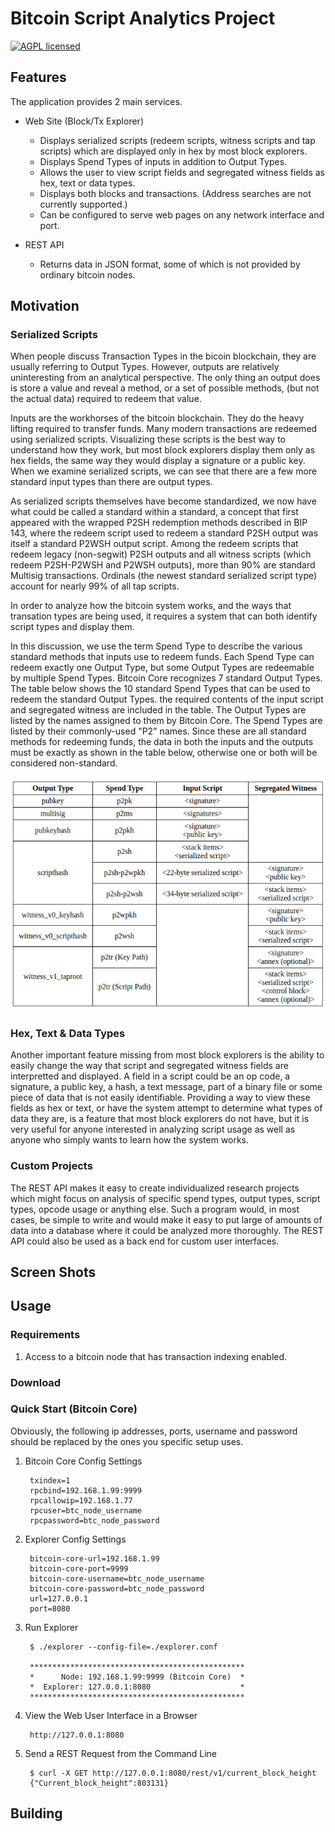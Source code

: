 # Bitcoin Script Analytics Project

[![AGPL licensed](https://img.shields.io/badge/license-AGPL-blue.svg)](https://github.com/btc-script-explorer/explorer/blob/master/LICENSE)

## Features

The application provides 2 main services.

- Web Site (Block/Tx Explorer)
  - Displays serialized scripts (redeem scripts, witness scripts and tap scripts) which are displayed only in hex by most block explorers.
  - Displays Spend Types of inputs in addition to Output Types.
  - Allows the user to view script fields and segregated witness fields as hex, text or data types.
  - Displays both blocks and transactions. (Address searches are not currently supported.)
  - Can be configured to serve web pages on any network interface and port.

- REST API
  - Returns data in JSON format, some of which is not provided by ordinary bitcoin nodes.

## Motivation

### Serialized Scripts

When people discuss Transaction Types in the bicoin blockchain, they are usually referring to Output Types.
However, outputs are relatively uninteresting from an analytical perspective. The only thing an output does is store a value and reveal a method, or a set of possible methods, (but not the actual data)
required to redeem that value.

Inputs are the workhorses of the bitcoin blockchain. They do the heavy lifting required to transfer funds.
Many modern transactions are redeemed using serialized scripts. Visualizing these scripts is the best way to understand how they work, but most block explorers display them only as hex fields, the same way
they would display a signature or a public key. When we examine serialized scripts, we can see that there are a few more standard input types than there are output types.

As serialized scripts themselves have become standardized, we now have what could be called a standard within a standard, a concept that first appeared with the wrapped P2SH redemption methods
described in BIP 143, where the redeem script used to redeem a standard P2SH output was itself a standard P2WSH output script. Among the redeem scripts that redeem legacy (non-segwit) P2SH outputs
and all witness scripts (which redeem P2SH-P2WSH and P2WSH outputs), more than 90% are standard Multisig transactions.
Ordinals (the newest standard serialized script type) account for nearly 99% of all tap scripts.

In order to analyze how the bitcoin system works, and the ways that transation types are being used, it requires a system that can both identify script types and display them.

In this discussion, we use the term Spend Type to describe the various standard methods that inputs use to redeem funds.
Each Spend Type can redeem exactly one Output Type, but some Output Types are redeemable by multiple Spend Types.
Bitcoin Core recognizes 7 standard Output Types. The table below shows the 10 standard Spend Types that can be used to redeem the standard Output Types.
the required contents of the input script and segregated witness are included in the table.
The Output Types are listed by the names assigned to them by Bitcoin Core. The Spend Types are listed by their commonly-used "P2" names.
Since these are all standard methods for redeeming funds, the data in both the inputs and the outputs must be exactly as shown in the table below, otherwise one or both will be considered non-standard.

![Spend Types](/assets/images/spend-type-table.jpg)

### Hex, Text & Data Types

Another important feature missing from most block explorers is the ability to easily change the way that script and segregated witness fields are interpretted and displayed.
A field in a script could be an op code, a signature, a public key, a hash, a text message, part of a binary file or some piece of data that is not easily identifiable.
Providing a way to view these fields as hex or text, or have the system attempt to determine what types of data they are, is a feature that most block explorers do not have,
but it is very useful for anyone interested in analyzing script usage as well as anyone who simply wants to learn how the system works.

### Custom Projects

The REST API makes it easy to create individualized research projects which might focus on analysis of specific spend types, output types, script types, opcode usage or anything else.
Such a program would, in most cases, be simple to write and would make it easy to put large of amounts of data into a database where it could be analyzed more thoroughly.
The REST API could also be used as a back end for custom user interfaces.

## Screen Shots

## Usage

### Requirements

1. Access to a bitcoin node that has transaction indexing enabled.

### Download

### Quick Start (Bitcoin Core)

Obviously, the following ip addresses, ports, username and password should be replaced by the ones you specific setup uses.

1. Bitcoin Core Config Settings

        txindex=1
        rpcbind=192.168.1.99:9999
        rpcallowip=192.168.1.77
        rpcuser=btc_node_username
        rpcpassword=btc_node_password

2. Explorer Config Settings

        bitcoin-core-url=192.168.1.99
        bitcoin-core-port=9999
        bitcoin-core-username=btc_node_username
        bitcoin-core-password=btc_node_password
        url=127.0.0.1
        port=8080

3. Run Explorer

        $ ./explorer --config-file=./explorer.conf 
        
        ************************************************
        *      Node: 192.168.1.99:9999 (Bitcoin Core)  *
        *  Explorer: 127.0.0.1:8080                    *
        ************************************************

4. View the Web User Interface in a Browser

        http://127.0.0.1:8080

4. Send a REST Request from the Command Line

        $ curl -X GET http://127.0.0.1:8080/rest/v1/current_block_height
        {"Current_block_height":803131}

## Building



